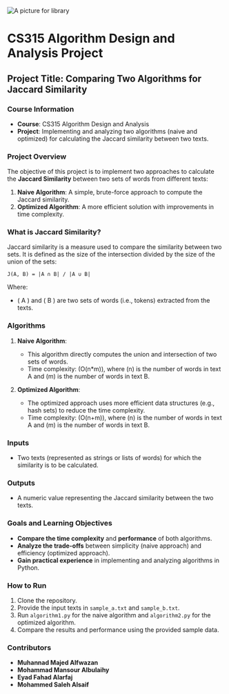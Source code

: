 ![A picture for library](https://en.ac-illust.com/clip-art/23851308/header-image-of-the-library-at-night_3)
# CS315 Algorithm Design and Analysis Project

## Project Title: Comparing Two Algorithms for Jaccard Similarity

### Course Information
- **Course**: CS315 Algorithm Design and Analysis
- **Project**: Implementing and analyzing two algorithms (naive and optimized) for calculating the Jaccard similarity between two texts.

### Project Overview
The objective of this project is to implement two approaches to calculate the **Jaccard Similarity** between two sets of words from different texts:
1. **Naive Algorithm**: A simple, brute-force approach to compute the Jaccard similarity.
2. **Optimized Algorithm**: A more efficient solution with improvements in time complexity.

### What is Jaccard Similarity?
Jaccard similarity is a measure used to compare the similarity between two sets. It is defined as the size of the intersection divided by the size of the union of the sets:

`
J(A, B) = |A ∩ B| / |A ∪ B|
`

Where:
- \( A \) and \( B \) are two sets of words (i.e., tokens) extracted from the texts.

### Algorithms
1. **Naive Algorithm**:  
   - This algorithm directly computes the union and intersection of two sets of words.
   - Time complexity: \(O(n*m)\), where \(n\) is the number of words in text A and \(m\) is the number of words in text B.

2. **Optimized Algorithm**:  
   - The optimized approach uses more efficient data structures (e.g., hash sets) to reduce the time complexity.
   - Time complexity: \(O(n+m)\), where \(n\) is the number of words in text A and \(m\) is the number of words in text B.

### Inputs
- Two texts (represented as strings or lists of words) for which the similarity is to be calculated.

### Outputs
- A numeric value representing the Jaccard similarity between the two texts.

### Goals and Learning Objectives
- **Compare the time complexity** and **performance** of both algorithms.
- **Analyze the trade-offs** between simplicity (naive approach) and efficiency (optimized approach).
- **Gain practical experience** in implementing and analyzing algorithms in Python.

### How to Run
1. Clone the repository.
2. Provide the input texts in `sample_a.txt` and `sample_b.txt`.
3. Run `algorithm1.py` for the naive algorithm and `algorithm2.py` for the optimized algorithm.
4. Compare the results and performance using the provided sample data.

### Contributors
- **Muhannad Majed Alfwazan**
- **Mohammad Mansour Albulaihy**
- **Eyad Fahad Alarfaj**
- **Mohammed Saleh Alsaif**